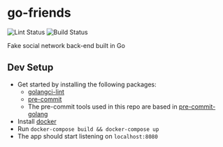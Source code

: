 # go-friends

![Lint Status](https://github.com/rusito-23/go-friends/actions/workflows/golangci-lint.yml/badge.svg) 
![Build Status](https://github.com/rusito-23/go-friends/actions/workflows/build.yml/badge.svg)

Fake social network back-end built in Go

## Dev Setup

-  Get started by installing the following packages:
   - [golangci-lint](https://golangci-lint.run/usage/install/#local-installation)
   - [pre-commit](https://pre-commit.com/#installation)
   - The pre-commit tools used in this repo are based in [pre-commit-golang](https://github.com/dnephin/pre-commit-golang)
- Install [docker](https://docs.docker.com/get-docker/)
- Run `docker-compose build && docker-compose up`
- The app should start listening on `localhost:8080`
